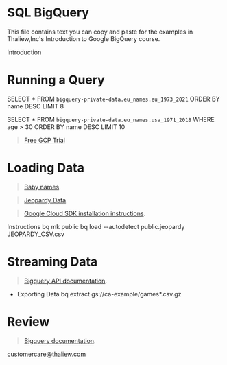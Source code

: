 # SQL BigQuery

This file contains text you can copy and paste for the examples in Thaliew,Inc's Introduction to Google BigQuery course.

Introduction

# Running a Query

SELECT *
FROM
 `bigquery-private-data.eu_names.eu_1973_2021`
ORDER BY name DESC LIMIT 8

SELECT *
FROM
 `bigquery-private-data.eu_names.usa_1971_2018`
WHERE age > 30
ORDER BY name DESC LIMIT 10

> [Free GCP Trial]
> 
> [Free GCP Trial]:https://cloud.google.com/free


# Loading Data

> [Baby names].
> 
> [Baby names]: https://www.ssa.gov/OACT/babynames/names.zip


> [Jeopardy Data].
> 
> [Jeopardy Data]: https://datascienceplus.com/wp-content/uploads/2015/08/JEOPARDY_CSV.csv


> [Google Cloud SDK installation instructions].
> 
> [Google Cloud SDK installation instructions]: https://cloud.google.com/sdk/docs/install


Instructions
bq mk public
bq load --autodetect public.jeopardy JEOPARDY_CSV.csv

# Streaming Data

> [Bigquery API documentation].
> 
> [Bigquery API documentation]: https://cloud.google.com/bigquery/docs/reference/rest/v2/tabledata/insertAll


* Exporting Data
bq extract
gs://ca-example/games*.csv.gz


# Review
> [Bigquery documentation].
> 
> [Bigquery documentation]: https://cloud.google.com/bigquery/docs

customercare@thaliew.com








